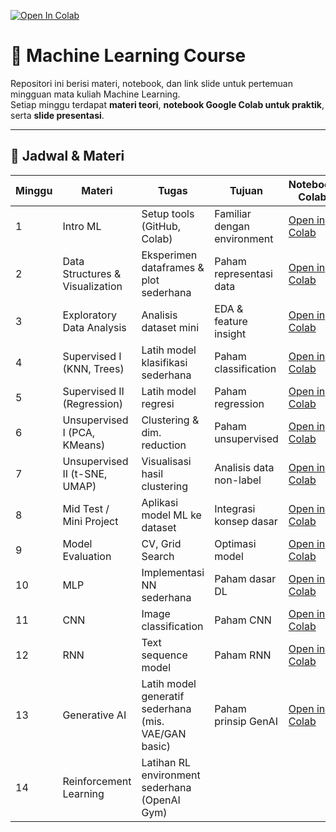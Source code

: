 [![Open In Colab](https://colab.research.google.com/assets/colab-badge.svg)](https://colab.research.google.com/github/izhanugr/ml-umpontianak/blob/main/Minggu2_DataStructures_Visualization.ipynb)

# 📘 Machine Learning Course

Repositori ini berisi materi, notebook, dan link slide untuk pertemuan mingguan mata kuliah Machine Learning.  
Setiap minggu terdapat **materi teori**, **notebook Google Colab untuk praktik**, serta **slide presentasi**.

---

## 📅 Jadwal & Materi

| Minggu | Materi | Tugas | Tujuan | Notebook Colab | Slide |
|--------|--------|-------|--------|----------------|-------|
| 1 | Intro ML | Setup tools (GitHub, Colab) | Familiar dengan environment | [Open in Colab](YOUR_COLAB_LINK_M1) | [Slide](YOUR_SLIDE_LINK_M1) |
| 2 | Data Structures & Visualization | Eksperimen dataframes & plot sederhana | Paham representasi data | [Open in Colab](YOUR_COLAB_LINK_M2) | [Slide](YOUR_SLIDE_LINK_M2) |
| 3 | Exploratory Data Analysis | Analisis dataset mini | EDA & feature insight | [Open in Colab](YOUR_COLAB_LINK_M3) | [Slide](YOUR_SLIDE_LINK_M3) |
| 4 | Supervised I (KNN, Trees) | Latih model klasifikasi sederhana | Paham classification | [Open in Colab](YOUR_COLAB_LINK_M4) | [Slide](YOUR_SLIDE_LINK_M4) |
| 5 | Supervised II (Regression) | Latih model regresi | Paham regression | [Open in Colab](YOUR_COLAB_LINK_M5) | [Slide](YOUR_SLIDE_LINK_M5) |
| 6 | Unsupervised I (PCA, KMeans) | Clustering & dim. reduction | Paham unsupervised | [Open in Colab](YOUR_COLAB_LINK_M6) | [Slide](YOUR_SLIDE_LINK_M6) |
| 7 | Unsupervised II (t-SNE, UMAP) | Visualisasi hasil clustering | Analisis data non-label | [Open in Colab](YOUR_COLAB_LINK_M7) | [Slide](YOUR_SLIDE_LINK_M7) |
| 8 | Mid Test / Mini Project | Aplikasi model ML ke dataset | Integrasi konsep dasar | [Open in Colab](YOUR_COLAB_LINK_M8) | [Slide](YOUR_SLIDE_LINK_M8) |
| 9 | Model Evaluation | CV, Grid Search | Optimasi model | [Open in Colab](YOUR_COLAB_LINK_M9) | [Slide](YOUR_SLIDE_LINK_M9) |
| 10 | MLP | Implementasi NN sederhana | Paham dasar DL | [Open in Colab](YOUR_COLAB_LINK_M10) | [Slide](YOUR_SLIDE_LINK_M10) |
| 11 | CNN | Image classification | Paham CNN | [Open in Colab](YOUR_COLAB_LINK_M11) | [Slide](YOUR_SLIDE_LINK_M11) |
| 12 | RNN | Text sequence model | Paham RNN | [Open in Colab](YOUR_COLAB_LINK_M12) | [Slide](YOUR_SLIDE_LINK_M12) |
| 13 | Generative AI | Latih model generatif sederhana (mis. VAE/GAN basic) | Paham prinsip GenAI | [Open in Colab](YOUR_COLAB_LINK_M13) | [Slide](YOUR_SLIDE_LINK_M13) |
| 14 | Reinforcement Learning | Latihan RL environment sederhana (OpenAI Gym) |
